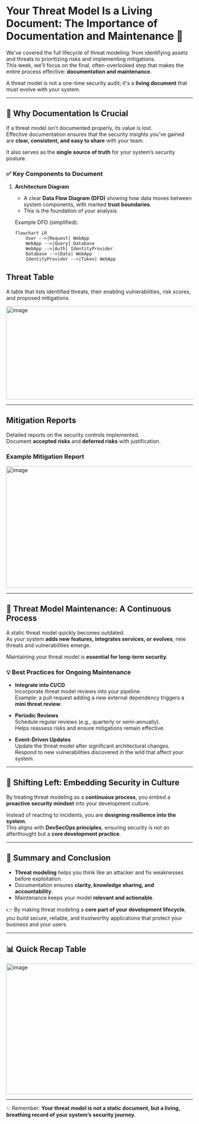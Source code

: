 # Your Threat Model Is a Living Document: The Importance of Documentation and Maintenance 📝

We've covered the full lifecycle of threat modeling: from identifying assets and threats to prioritizing risks and implementing mitigations.  
This week, we'll focus on the final, often-overlooked step that makes the entire process effective: **documentation and maintenance**.  

A threat model is not a one-time security audit; it's a **living document** that must evolve with your system.

---

## 📌 Why Documentation Is Crucial

If a threat model isn't documented properly, its value is lost.  
Effective documentation ensures that the security insights you've gained are **clear, consistent, and easy to share** with your team.  

It also serves as the **single source of truth** for your system’s security posture.

### ✅ Key Components to Document

1. **Architecture Diagram**  
   - A clear **Data Flow Diagram (DFD)** showing how data moves between system components, with marked **trust boundaries**.  
   - This is the foundation of your analysis.

   Example DFD (simplified):

   ```mermaid
   flowchart LR
       User -->|Request| WebApp
       WebApp -->|Query| Database
       WebApp -->|Auth| IdentityProvider
       Database -->|Data| WebApp
       IdentityProvider -->|Token| WebApp

## Threat Table

A table that lists identified threats, their enabling vulnerabilities, risk scores, and proposed mitigations.

<img width="750" height="251" alt="image" src="https://github.com/user-attachments/assets/bb844776-d4eb-472e-b48a-19bbc776bc9c" />

---

## Mitigation Reports

Detailed reports on the security controls implemented.  
Document **accepted risks** and **deferred risks** with justification.

### Example Mitigation Report

<img width="800" height="328" alt="image" src="https://github.com/user-attachments/assets/e1152828-543f-4ad2-8a02-21ffb34b4ae6" />

---

## 🔄 Threat Model Maintenance: A Continuous Process

A static threat model quickly becomes outdated.  
As your system **adds new features, integrates services, or evolves**, new threats and vulnerabilities emerge.  

Maintaining your threat model is **essential for long-term security**.

### 💡 Best Practices for Ongoing Maintenance

- **Integrate into CI/CD**  
  Incorporate threat model reviews into your pipeline.  
  Example: a pull request adding a new external dependency triggers a **mini threat review**.

- **Periodic Reviews**  
  Schedule regular reviews (e.g., quarterly or semi-annually).  
  Helps reassess risks and ensure mitigations remain effective.

- **Event-Driven Updates**  
  Update the threat model after significant architectural changes.  
  Respond to new vulnerabilities discovered in the wild that affect your system.

---

## 🚀 Shifting Left: Embedding Security in Culture

By treating threat modeling as a **continuous process**, you embed a **proactive security mindset** into your development culture.  

Instead of reacting to incidents, you are **designing resilience into the system**.  
This aligns with **DevSecOps principles**, ensuring security is not an afterthought but a **core development practice**.

---

## 📝 Summary and Conclusion

- **Threat modeling** helps you think like an attacker and fix weaknesses before exploitation.  
- Documentation ensures **clarity, knowledge sharing, and accountability**.  
- Maintenance keeps your model **relevant and actionable**.  

👉 By making threat modeling a **core part of your development lifecycle**, you build secure, reliable, and trustworthy applications that protect your business and your users.

---

## 📊 Quick Recap Table

<img width="800" height="352" alt="image" src="https://github.com/user-attachments/assets/375df977-40f5-43b2-b9c4-d8e81ebf80a1" />

---

✨ Remember: **Your threat model is not a static document, but a living, breathing record of your system’s security journey.**
